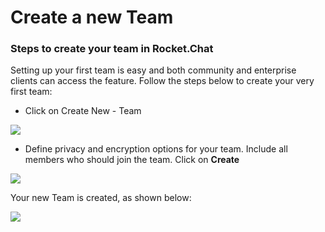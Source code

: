 # Create a new Team

### **Steps to create your team in Rocket.Chat**

Setting up your first team is easy and both community and enterprise clients can access the feature. Follow the steps below to create your very first team:

* Click on Create New - Team

![](../../../.gitbook/assets/image%20%28337%29.png)

* Define privacy and encryption options for your team. Include all members who should join the team. Click on **Create**

![](../../../.gitbook/assets/image%20%28338%29.png)

Your new Team is created, as shown below:

![](../../../.gitbook/assets/image%20%28339%29.png)


